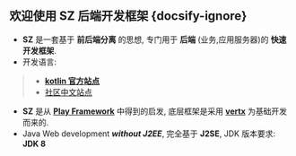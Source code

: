 ## 欢迎使用 SZ 后端开发框架 {docsify-ignore}

* **SZ** 是一套基于 **前后端分离** 的思想, 专门用于 **后端** (业务,应用服务器)的 **快速开发框架**.
* 开发语言:
> * **[kotlin 官方站点](https://kotlinlang.org/)**
> * [社区中文站点](https://www.kotlincn.net/)

* **SZ** 是从 **[Play Framework](https://www.playframework.com/)** 中得到的启发, 底层框架是采用 **[vertx](https://vertx.io/)** 为基础开发而来的.  
* Java Web development _**without J2EE**_, 完全基于 **J2SE**, JDK 版本要求: **JDK 8**

